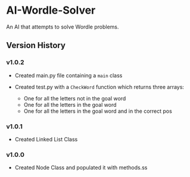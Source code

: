 # AI-Wordle-Solver
An AI that attempts to solve Wordle problems.

## Version History

### v1.0.2

- Created main.py file containing a `main` class
- Created test.py with a `CheckWord` function which returns three arrays:
    
    - One for all the letters not in the goal word
    - One for all the letters in the goal word
    - One for all the letters in the goal word and in the correct pos

### v1.0.1

- Created Linked List Class

### v1.0.0

- Created Node Class and populated it with methods.ss